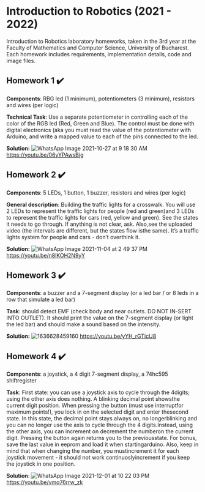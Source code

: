 # Introduction to Robotics (2021 - 2022)
Introduction to Robotics laboratory homeworks, taken in the 3rd year at the Faculty of Mathematics and Computer Science, University of Bucharest. Each homework includes requirements, implementation details, code and image files.
  
## Homework 1 ✔️

**Components**: RBG led (1 minimum), potentiometers (3 minimum), resistors and wires (per logic)  

**Technical Task**: Use a separate potentiometer in controlling each of the
color of the RGB led (Red, Green and Blue). The control must be done
with digital electronics (aka you must read the value of the potentiometer with Arduino, and write a mapped value to each of the pins connected
to the led.

**Solution:**
![WhatsApp Image 2021-10-27 at 9 18 30 AM](https://user-images.githubusercontent.com/60759315/139013667-1509cace-229a-4d52-894d-f3c2f922ce4f.jpeg)
https://youtu.be/06yYPAwsBjg

## Homework 2 ✔️

**Components**: 5 LEDs, 1 button, 1 buzzer, resistors and wires (per logic)

**General  description**: Building the traffic lights for a crosswalk. You will use 2 LEDs to represent the traffic lights for people (red and green)and 3 LEDs to represent the traffic lights for cars (red, yellow and green). See the states it needs to go through. If anything is not clear, ask. Also,see the uploaded video (the intervals are different, but the states flow isthe same). It’s a traffic lights system for people and cars - don’t overthink it.

**Solution:**
![WhatsApp Image 2021-11-04 at 2 49 37 PM](https://user-images.githubusercontent.com/60759315/140316640-a8abae61-3d24-4605-8acb-6803dff5a421.jpeg)
https://youtu.be/n8lKOH2N9yY

## Homework 3 ✔️

**Components**: a buzzer and a 7-segment display (or a led bar / or 8 leds in a row that simulate a led bar)

**Task**: should detect EMF (check body and near outlets.  DO NOT IN-SERT INTO OUTLET). It should print the value on the 7-segment display (or light the led bar) and should make a sound based on the intensity.

**Solution:**
![1636628459160](https://user-images.githubusercontent.com/60759315/141287188-9761d1a1-453c-40aa-89b6-fd98ca2b75ef.jpg)
https://youtu.be/yYH_rGTicU8 

## Homework 4 ✔️

**Components**: a  joystick,  a  4  digit  7-segment  display,  a  74hc595  shiftregister

**Task**: First  state:   you  can  use  a  joystick  axis  to  cycle  through  the  4digits; using the other axis does nothing.  A blinking decimal point showsthe current digit position.  When pressing the button (must use interruptfor  maximum  points!),  you  lock  in  on  the  selected  digit  and  enter  thesecond state.  In this state, the decimal point stays always on, no longerblinking and you can no longer use the axis to cycle through the 4 digits.Instead, using the other axis, you can increment on decrement the numberon the current digit.  Pressing the button again returns you to the previousstate.  For bonus, save the last value in eeprom and load it when startingarduino.  Also, keep in mind that when changing the number, you mustincrement it for each joystick movement - it should not work continuoslyincrement if you keep the joystick in one position.

**Solution**: 
![WhatsApp Image 2021-12-01 at 10 22 03 PM](https://user-images.githubusercontent.com/60759315/144308461-8387ffc2-31bd-4f5c-bd48-bd0a712d9d6e.jpeg)
https://youtu.be/vmq76rrw_zk
